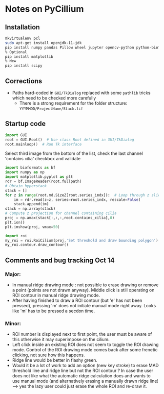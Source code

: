 # Notes on PyCillium

## Installation



```bash
mkvirtualenv pcl
sudo apt-get install openjdk-11-jdk
pip install numpy pandas Pillow wheel jupyter opencv-python python-bioformats python-resize-image pickle-mixin
% Optional
pip install matplotlib
% New
pip install scipy
```

## Corrections

+ Paths hard-coded in `GUI/TkDialog` replaced with some `pathlib` tricks which need to be checked more carefully
  + There is a strong requirement for the folder structure: `YYYMMDD/ProjectName/Stack.lif`

## Startup code

```python
import GUI
root = GUI.Root()  # Use class Root defined in GUI/TkDialog
root.mainloop()  # Run Tk interface
```

Select third image from the bottom of the list, check the last channel 'contains cilia' checkbox and validate

```python
import bioformats as bf
import numpy as np
import matplotlib.pyplot as plt
rdr = bf.ImageReader(root.fullpath)
# Obtain hyperstack
stack = []
for z in range(root.md.SizeZ[root.series_indx]):  # Loop through z slices
    im = rdr.read(z=z, series=root.series_indx, rescale=False)
    stack.append(im)
stack = np.array(stack)
# Compute z projection for channel containing cilia
proj = np.amax(stack[:,:,:,root.contains_cilia],0)
plt.ion()
plt.imshow(proj, vmax=50)
```

```python
import roi
my_roi = roi.RoiCilium(proj,'Set threshold and draw bounding polygon')  # Initialize class RoiCilium
my_roi.contour.draw_contour()
```

## Comments and bug tracking Oct 14

### Major:
  - In manual ridge drawing mode : not possible to erase drawing or remove a point (points are not drawn anyway). Middle click is still operating on ROI contour in manual ridge drawing mode.
  - After having finished to draw a ROI contour (but 'e' has not been pressed), pressing 'm' does not initiate manual mode right away. Looks like 'm' has to be pressed a secdon time.

### Minor:
  - ROI number is displayed next to first point, the user must be aware of this otherwise it may superimpose on the cilium.
  - Left click inside an existing ROI does not seem to toggle the ROI drawing mode. Control of the ROI drawing mode comes back after some frenetic clicking, not sure how this happens.
  - Ridge line would be better in flashy green.
  - Would it be a lot of work to add an option (new key stroke) to erase MAD threshold line and ridge line but not the ROI contour ? In case the user does not like what the automatic ridge calculation does and wants to use manual mode (and alternatively erasing a manually drawn ridge line) --> yes the lazy user could just erase the whole ROI and re-draw it.




